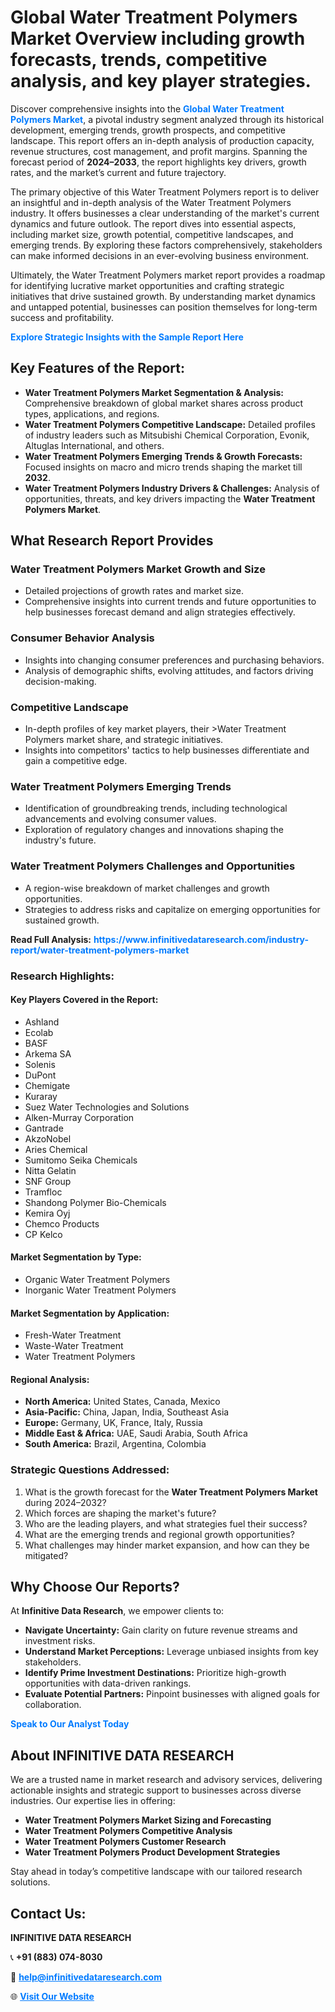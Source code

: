 <h1>Global Water Treatment Polymers Market Overview including growth forecasts, trends, competitive analysis, and key player strategies.</h1>
<p>
Discover comprehensive insights into the 
<a href="https://www.infinitivedataresearch.com/industry-report/water-treatment-polymers-market" rel="dofollow" style="color: #007BFF; text-decoration: none;"><strong>Global Water Treatment Polymers Market</strong></a>, a pivotal industry segment analyzed through its historical development, emerging trends, growth prospects, and competitive landscape. This report offers an in-depth analysis of production capacity, revenue structures, cost management, and profit margins. Spanning the forecast period of <strong>2024–2033</strong>, the report highlights key drivers, growth rates, and the market’s current and future trajectory.
</p>
<p>
The primary objective of this Water Treatment Polymers report is to deliver an insightful and in-depth analysis of the Water Treatment Polymers industry. It offers businesses a clear understanding of the market's current dynamics and future outlook. The report dives into essential aspects, including market size, growth potential, competitive landscapes, and emerging trends. By exploring these factors comprehensively, stakeholders can make informed decisions in an ever-evolving business environment.
</p>
<p>
Ultimately, the Water Treatment Polymers market report provides a roadmap for identifying lucrative market opportunities and crafting strategic initiatives that drive sustained growth. By understanding market dynamics and untapped potential, businesses can position themselves for long-term success and profitability.
</p>
<p>
<a href="https://www.infinitivedataresearch.com/request-sample/reportId=111624" style="color: #007BFF; text-decoration: none;"><strong>Explore Strategic Insights with the Sample Report Here</strong></a>
</p>

<h2>Key Features of the Report:</h2>
<ul>
<li><strong>Water Treatment Polymers Market Segmentation & Analysis:</strong> Comprehensive breakdown of global market shares across product types, applications, and regions.</li>
<li><strong>Water Treatment Polymers Competitive Landscape:</strong> Detailed profiles of industry leaders such as Mitsubishi Chemical Corporation, Evonik, Altuglas International, and others.</li>
<li><strong>Water Treatment Polymers Emerging Trends & Growth Forecasts:</strong> Focused insights on macro and micro trends shaping the market till <strong>2032</strong>.</li>
<li><strong>Water Treatment Polymers Industry Drivers & Challenges:</strong> Analysis of opportunities, threats, and key drivers impacting the <strong>Water Treatment Polymers Market</strong>.</li>
</ul>

<h2>What Research Report Provides</h2>
<h3>Water Treatment Polymers Market Growth and Size</h3>
<ul>
<li>Detailed projections of growth rates and market size.</li>
<li>Comprehensive insights into current trends and future opportunities to help businesses forecast demand and align strategies effectively.</li>
</ul>

<h3>Consumer Behavior Analysis</h3>
<ul>
<li>Insights into changing consumer preferences and purchasing behaviors.</li>
<li>Analysis of demographic shifts, evolving attitudes, and factors driving decision-making.</li>
</ul>

<h3>Competitive Landscape</h3>
<ul>
<li>In-depth profiles of key market players, their >Water Treatment Polymers market share, and strategic initiatives.</li>
<li>Insights into competitors' tactics to help businesses differentiate and gain a competitive edge.</li>
</ul>

<h3>Water Treatment Polymers Emerging Trends</h3>
<ul>
<li>Identification of groundbreaking trends, including technological advancements and evolving consumer values.</li>
<li>Exploration of regulatory changes and innovations shaping the industry's future.</li>
</ul>

<h3>Water Treatment Polymers Challenges and Opportunities</h3>
<ul>
<li>A region-wise breakdown of market challenges and growth opportunities.</li>
<li>Strategies to address risks and capitalize on emerging opportunities for sustained growth.</li>
</ul>
<p><strong>Read Full Analysis:</strong> <a href="https://www.infinitivedataresearch.com/industry-report/water-treatment-polymers-market" rel="dofollow" style="color: #007BFF; text-decoration: none;"><strong>https://www.infinitivedataresearch.com/industry-report/water-treatment-polymers-market</strong></a></p>
<h3>Research Highlights:</h3>
<h4>Key Players Covered in the Report:</h4>
<ul><li>Ashland</li><li>Ecolab</li><li>BASF</li><li>Arkema SA</li><li>Solenis</li><li>DuPont</li><li>Chemigate</li><li>Kuraray</li><li>Suez Water Technologies and Solutions</li><li>Alken-Murray Corporation</li><li>Gantrade</li><li>AkzoNobel</li><li>Aries Chemical</li><li>Sumitomo Seika Chemicals</li><li>Nitta Gelatin</li><li>SNF Group</li><li>Tramfloc</li><li>Shandong Polymer Bio-Chemicals</li><li>Kemira Oyj</li><li>Chemco Products</li><li>CP Kelco</li></ul>
<h4>Market Segmentation by Type:</h4>
<ul><li>Organic Water Treatment Polymers</li><li>Inorganic Water Treatment Polymers</li></ul>
<h4>Market Segmentation by Application:</h4>
<ul><li>Fresh-Water Treatment</li><li>Waste-Water Treatment</li><li>Water Treatment Polymers</li></ul>

<h4>Regional Analysis:</h4>
<ul>
<li><strong>North America:</strong> United States, Canada, Mexico</li>
<li><strong>Asia-Pacific:</strong> China, Japan, India, Southeast Asia</li>
<li><strong>Europe:</strong> Germany, UK, France, Italy, Russia</li>
<li><strong>Middle East & Africa:</strong> UAE, Saudi Arabia, South Africa</li>
<li><strong>South America:</strong> Brazil, Argentina, Colombia</li>
</ul>

<h3>Strategic Questions Addressed:</h3>
<ol>
<li>What is the growth forecast for the <strong>Water Treatment Polymers Market</strong> during 2024–2032?</li>
<li>Which forces are shaping the market's future?</li>
<li>Who are the leading players, and what strategies fuel their success?</li>
<li>What are the emerging trends and regional growth opportunities?</li>
<li>What challenges may hinder market expansion, and how can they be mitigated?</li>
</ol>

<h2>Why Choose Our Reports?</h2>
<p>At <strong>Infinitive Data Research</strong>, we empower clients to:</p>
<ul>
<li><strong>Navigate Uncertainty:</strong> Gain clarity on future revenue streams and investment risks.</li>
<li><strong>Understand Market Perceptions:</strong> Leverage unbiased insights from key stakeholders.</li>
<li><strong>Identify Prime Investment Destinations:</strong> Prioritize high-growth opportunities with data-driven rankings.</li>
<li><strong>Evaluate Potential Partners:</strong> Pinpoint businesses with aligned goals for collaboration.</li>
</ul>
<p><a href="https://www.infinitivedataresearch.com/industry-report/water-treatment-polymers-market" rel="dofollow" style="color: #007BFF; text-decoration: none;"><strong>Speak to Our Analyst Today</strong></a></p>

<h2>About INFINITIVE DATA RESEARCH</h2>
<p>We are a trusted name in market research and advisory services, delivering actionable insights and strategic support to businesses across diverse industries. Our expertise lies in offering:</p>
<ul>
<li><strong>Water Treatment Polymers Market Sizing and Forecasting</strong></li>
<li><strong>Water Treatment Polymers Competitive Analysis</strong></li>
<li><strong>Water Treatment Polymers Customer Research</strong></li>
<li><strong>Water Treatment Polymers Product Development Strategies</strong></li>
</ul>
<p>Stay ahead in today’s competitive landscape with our tailored research solutions.</p>

<h2>Contact Us:</h2>
<p><strong>INFINITIVE DATA RESEARCH</strong></p>
<p>📞 <strong>+91 (883) 074-8030</strong></p>
<p>📧 <strong><a href="mailto:help@infinitivedataresearch.com" style="color: #007BFF;">help@infinitivedataresearch.com</a></strong></p>
<p>🌐 <strong><a href="https://www.infinitivedataresearch.com" rel="dofollow" style="color: #007BFF;">Visit Our Website</a></strong></p>